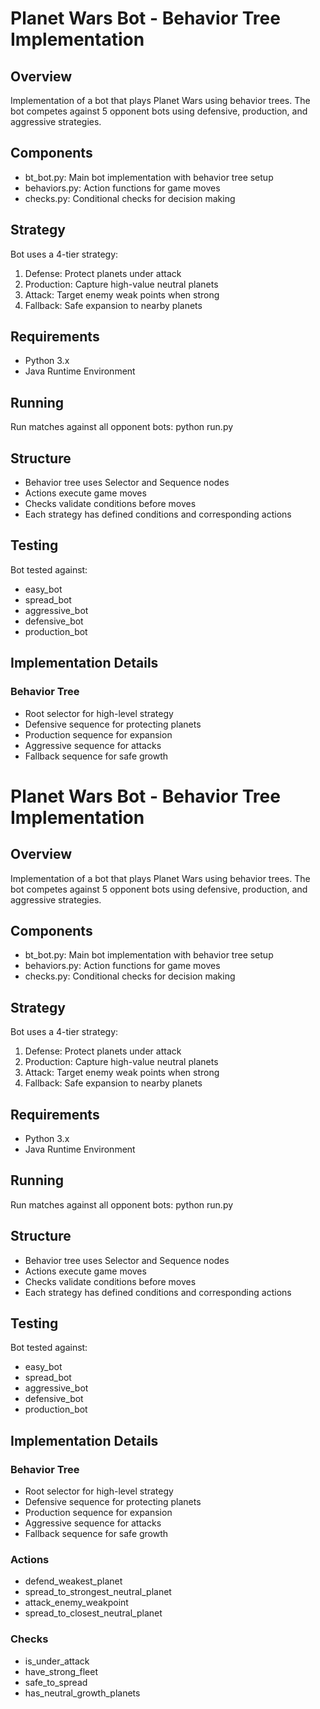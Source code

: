 # Planet Wars Bot - Behavior Tree Implementation

## Overview
Implementation of a bot that plays Planet Wars using behavior trees. The bot competes against 5 opponent bots using defensive, production, and aggressive strategies.

## Components
- bt_bot.py: Main bot implementation with behavior tree setup
- behaviors.py: Action functions for game moves
- checks.py: Conditional checks for decision making

## Strategy
Bot uses a 4-tier strategy:
1. Defense: Protect planets under attack
2. Production: Capture high-value neutral planets
3. Attack: Target enemy weak points when strong
4. Fallback: Safe expansion to nearby planets

## Requirements
- Python 3.x
- Java Runtime Environment

## Running
Run matches against all opponent bots: python run.py

## Structure
- Behavior tree uses Selector and Sequence nodes
- Actions execute game moves
- Checks validate conditions before moves
- Each strategy has defined conditions and corresponding actions

## Testing
Bot tested against:
- easy_bot
- spread_bot
- aggressive_bot
- defensive_bot
- production_bot

## Implementation Details
### Behavior Tree
- Root selector for high-level strategy
- Defensive sequence for protecting planets
- Production sequence for expansion
- Aggressive sequence for attacks
- Fallback sequence for safe growth

# Planet Wars Bot - Behavior Tree Implementation

## Overview
Implementation of a bot that plays Planet Wars using behavior trees. The bot competes against 5 opponent bots using defensive, production, and aggressive strategies.

## Components
- bt_bot.py: Main bot implementation with behavior tree setup
- behaviors.py: Action functions for game moves
- checks.py: Conditional checks for decision making

## Strategy
Bot uses a 4-tier strategy:
1. Defense: Protect planets under attack
2. Production: Capture high-value neutral planets
3. Attack: Target enemy weak points when strong
4. Fallback: Safe expansion to nearby planets

## Requirements
- Python 3.x
- Java Runtime Environment

## Running
Run matches against all opponent bots: python run.py

## Structure
- Behavior tree uses Selector and Sequence nodes
- Actions execute game moves
- Checks validate conditions before moves
- Each strategy has defined conditions and corresponding actions

## Testing
Bot tested against:
- easy_bot
- spread_bot
- aggressive_bot
- defensive_bot
- production_bot

## Implementation Details
### Behavior Tree
- Root selector for high-level strategy
- Defensive sequence for protecting planets
- Production sequence for expansion
- Aggressive sequence for attacks
- Fallback sequence for safe growth

### Actions
- defend_weakest_planet
- spread_to_strongest_neutral_planet
- attack_enemy_weakpoint
- spread_to_closest_neutral_planet

### Checks
- is_under_attack
- have_strong_fleet
- safe_to_spread
- has_neutral_growth_planets
